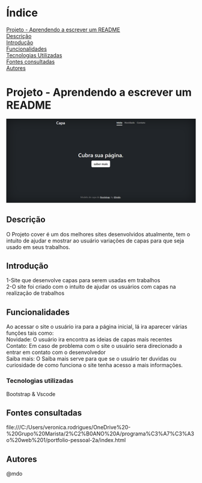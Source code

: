 
# Índice 

[Projeto - Aprendendo a escrever um README](#projeto---aprendendo-a-escrever-um-readme)  
[Descrição](#descri%C3%A7%C3%A3o)  
[Introdução](#introdu%C3%A7%C3%A3o)  
[Funcionalidades](funcionalidades)  
[Tecnologias Utilizadas](#tecnologias-utilizadas)  
[Fontes consultadas](#fontes-consultadas)  
[Autores](#autores)  


# Projeto - Aprendendo a escrever um README

![image info](img/tela.png)

## Descrição 
O Projeto cover é um dos melhores sites desenvolvidos atualmente, tem o intuito de ajudar e mostrar ao usuário variações de capas para que seja usado em seus trabalhos.
## Introdução
1-Site que desenvolve capas para serem usadas em trabalhos  
2-O site foi criado com o intuito de ajudar os usuários com capas na realização de trabalhos  

## Funcionalidades
Ao acessar o site o usuário ira para a página inicial, lá ira aparecer várias funções tais como:  
Novidade: O usuário ira encontra as ideias de capas mais recentes   
Contato: Em caso de problema com o site o usuário sera direcionado a entrar em contato com o desenvolvedor   
Saiba mais: O Saiba mais serve para que se o usuário ter duvidas ou curiosidade de como funciona o site tenha acesso a mais informações.  

### Tecnologias utilizadas
Bootstrap & Vscode
## Fontes consultadas 
file:///C:/Users/veronica.rodrigues/OneDrive%20-%20Grupo%20Marista/2%C2%B0ANO%20A/programa%C3%A7%C3%A3o%20web%201/portfolio-pessoal-2a/index.html

## Autores
@mdo


